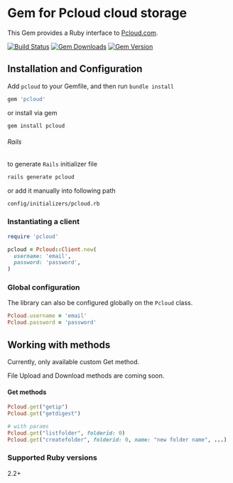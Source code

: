 # Gem for Pcloud cloud storage

This Gem provides a Ruby interface to [Pcloud.com](https://docs.pcloud.com).

[![Build Status](https://github.com/7urkm3n/pcloud/workflows/build/badge.svg?branch=master)](https://github.com/7urkm3n/pcloud/actions?query=workflow%3Abuild) [![Gem Downloads](https://badgen.net/rubygems/dt/pcloud)](https://rubygems.org/gems/pcloud) [![Gem Version](https://badge.fury.io/rb/pcloud.svg)](https://badge.fury.io/rb/pcloud)

<!-- [![Gem Version](https://badgen.net/rubygems/v/pcloud)](https://rubygems.org/gems/pcloud) -->

## Installation and Configuration

Add `pcloud` to your Gemfile, and then run `bundle install`

``` ruby
gem 'pcloud'
```

or install via gem

``` bash
gem install pcloud
```

###### Rails
to generate `Rails` initializer file

```bash
rails generate pcloud
```

or add it manually into following path

```bash
config/initializers/pcloud.rb
```

### Instantiating a client

``` ruby
require 'pcloud'

pcloud = Pcloud::Client.new(
  username: 'email',
  password: 'password',
)
```


### Global configuration

The library can also be configured globally on the `Pcloud` class.

``` ruby
Pcloud.username = 'email'
Pcloud.password = 'password'
```

<!-- ### Logging

By default errors are logged in STDOUT level, also `Rails.logger` available.

``` ruby
Pcloud.logger = Rails.logger
``` -->

## Working with methods

Currently, only available custom Get method. 

File Upload and Download methods are coming soon.


#### Get methods

``` ruby
Pcloud.get("getip")
Pcloud.get("getdigest")

# with params
Pcloud.get("listfolder", folderid: 0)
Pcloud.get("createfolder", folderid: 0, name: "new folder name", ...)
```

<!-- #### Post methods

``` ruby
# with params
pcloud.get("createfolder", folderid: 0, name: "new folder name")
``` -->

### Supported Ruby versions
2.2+
